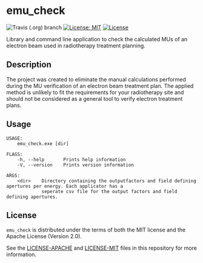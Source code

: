 # emu_check

![Travis (.org) branch](https://img.shields.io/travis/tomvercaut/uzg_emu_check/async_impl?style=flat-square)
[![License: MIT](https://img.shields.io/badge/License-MIT-blue.svg?style=flat-square)](https://opensource.org/licenses/MIT)
[![License](https://img.shields.io/badge/License-Apache%202.0-blue.svg?style=flat-square)](https://opensource.org/licenses/Apache-2.0)


Library and command line application to check the calculated MUs of an electron beam used in radiotherapy treatment planning.

## Description
The project was created to eliminate the manual calculations performed during the MU verification of an electron beam treatment plan. The applied method is unlikely to fit the requirements for your radiotherapy site and should not be considered as a general tool to verify electron treatment plans.

## Usage
```
USAGE:
    emu_check.exe [dir]

FLAGS:
    -h, --help       Prints help information
    -V, --version    Prints version information

ARGS:
    <dir>    Directory containing the outputfactors and field defining apertures per energy. Each applicator has a
             seperate csv file for the output factors and field defining apertures. 
```

## License
`emu_check` is distributed under the terms of both the MIT license and the Apache License (Version 2.0).

See the [LICENSE-APACHE](LICENSE-APACHE) and [LICENSE-MIT](LICENSE-MIT) files in this repository for more information.